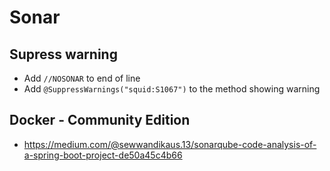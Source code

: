 # Sonar

## Supress warning

* Add `//NOSONAR` to end of line
* Add `@SuppressWarnings("squid:S1067")` to the method showing warning

## Docker - Community Edition

* https://medium.com/@sewwandikaus.13/sonarqube-code-analysis-of-a-spring-boot-project-de50a45c4b66

